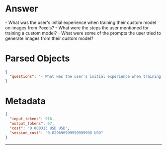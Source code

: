# Answer

<questions>
- What was the user's initial experience when training their custom model on images from Pexels?
- What were the steps the user mentioned for training a custom model?
- What were some of the prompts the user tried to generate images from their custom model?
</questions>

# Parsed Objects

```json
{
  "questions": "- What was the user's initial experience when training their custom model on images from Pexels?\n- What were the steps the user mentioned for training a custom model?\n- What were some of the prompts the user tried to generate images from their custom model?"
}
```

# Metadata

```json
{
  "input_tokens": 916,
  "output_tokens": 67,
  "cost": "0.000313 USD USD",
  "session_cost": "0.029696999999999998 USD"
}
```

-----
